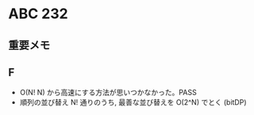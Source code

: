 # ABC 232

## 重要メモ

## F

- O(N! N) から高速にする方法が思いつかなかった。PASS
- 順列の並び替え N! 通りのうち, 最善な並び替えを O(2^N) でとく (bitDP)
